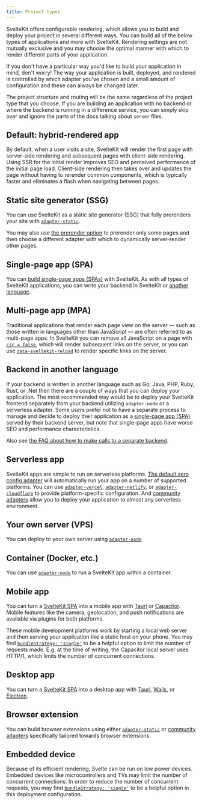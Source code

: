 ```yaml
---
title: Project types
---
```


SvelteKit offers configurable rendering, which allows you to build and deploy your project in several different ways. You can build all of the below types of applications and more with SvelteKit. Rendering settings are not mutually exclusive and you may choose the optimal manner with which to render different parts of your application.

If you don't have a particular way you'd like to build your application in mind, don't worry! The way your application is built, deployed, and rendered is controlled by which adapter you've chosen and a small amount of configuration and these can always be changed later.

The project structure and routing will be the same regardless of the project type that you choose. If you are building an application with no backend or where the backend is running in a difference service, you can simply skip over and ignore the parts of the docs talking about `server` files.

## Default: hybrid-rendered app

By default, when a user visits a site, SvelteKit will render the first page with server-side rendering and subsequent pages with client-side rendering. Using SSR for the initial render improves SEO and perceived performance of the initial page load. Client-side rendering then takes over and updates the page without having to rerender common components, which is typically faster and eliminates a flash when navigating between pages.

## Static site generator (SSG)

You can use SvelteKit as a static site generator (SSG) that fully prerenders your site with [`adapter-static`](adapter-static).

You may also use [the prerender option](page-options#prerender) to prerender only some pages and then choose a different adapter with which to dynamically server-render other pages.

## Single-page app (SPA)

You can [build single-page apps (SPAs)](single-page-apps) with SvelteKit. As with all types of SvelteKit applications, you can write your backend in SvelteKit or [another language](#backend-in-another-language).

## Multi-page app (MPA)

Traditional applications that render each page view on the server — such as those written in languages other than JavaScript — are often referred to as multi-page apps. In SvelteKit you can remove all JavaScript on a page with [`csr = false`](page-options#csr), which will render subsequent links on the server, or you can use [`data-sveltekit-reload`](link-options#data-sveltekit-reload) to render specific links on the server.

## Backend in another language

If your backend is written in another language such as Go, Java, PHP, Ruby, Rust, or .Net then there are a couple of ways that you can deploy your application. The most recommended way would be to deploy your SvelteKit frontend separately from your backend utilizing `adapter-node` or a serverless adapter. Some users prefer not to have a separate process to manage and decide to deploy their application as a [single-page app (SPA)](single-page-apps) served by their backend server, but note that single-page apps have worse SEO and performance characteristics.

Also see [the FAQ about how to make calls to a separate backend](faq#How-do-I-use-X-with-SvelteKit-How-do-I-use-a-different-backend-API-server).

## Serverless app

SvelteKit apps are simple to run on serverless platforms. [The default zero config adapter](adapter-auto) will automatically run your app on a number of supported platforms. You can use [`adapter-vercel`](adapter-vercel), [`adapter-netlify`](adapter-netlify), or [`adapter-cloudflare`](adapter-cloudflare) to provide platform-specific configuration. And [community adapters](https://sveltesociety.dev/packages?category=sveltekit-adapters) allow you to deploy your application to almost any serverless environment.

## Your own server (VPS)

You can deploy to your own server using [`adapter-node`](adapter-node).

## Container (Docker, etc.)

You can use [`adapter-node`](adapter-node) to run a SvelteKit app within a container.

## Mobile app

You can turn a [SvelteKit SPA](https://kit.svelte.dev/docs/single-page-apps) into a mobile app with [Tauri](https://v2.tauri.app/start/frontend/sveltekit/) or [Capacitor](https://capacitorjs.com/solution/svelte). Mobile features like the camera, geolocation, and push notifications are available via plugins for both platforms.

These mobile development platforms work by starting a local web server and then serving your application like a static host on your phone. You may find [`bundleStrategy: 'single'`](configuration#output) to be a helpful option to limit the number of requests made. E.g. at the time of writing, the Capacitor local server uses HTTP/1, which limits the number of concurrent connections.

## Desktop app

You can turn a [SvelteKit SPA](https://kit.svelte.dev/docs/single-page-apps) into a desktop app with [Tauri](https://v2.tauri.app/start/frontend/sveltekit/), [Wails](https://wails.io/docs/guides/sveltekit), or [Electron](https://www.electronjs.org/).

## Browser extension

You can build browser extensions using either [`adapter-static`](adapter-static) or [community adapters](https://sveltesociety.dev/packages?category=sveltekit-adapters) specifically tailored towards browser extensions.

## Embedded device

Because of its efficient rendering, Svelte can be run on low power devices. Embedded devices like microcontrollers and TVs may limit the number of concurrent connections. In order to reduce the number of concurrent requests, you may find [`bundleStrategy: 'single'`](configuration#output) to be a helpful option in this deployment configuration.
